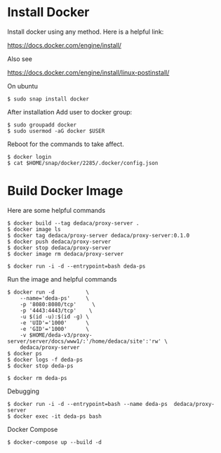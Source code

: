 
# Install Docker

Install docker using any method. Here is a helpful link:

https://docs.docker.com/engine/install/

Also see

https://docs.docker.com/engine/install/linux-postinstall/

On ubuntu

    $ sudo snap install docker

After installation Add user to docker group:

    $ sudo groupadd docker
    $ sudo usermod -aG docker $USER

Reboot for the commands to take affect.

    $ docker login
    $ cat $HOME/snap/docker/2285/.docker/config.json

# Build Docker Image

Here are some helpful commands

    $ docker build --tag dedaca/proxy-server .
    $ docker image ls
    $ docker tag dedaca/proxy-server dedaca/proxy-server:0.1.0
    $ docker push dedaca/proxy-server
    $ docker stop dedaca/proxy-server
    $ docker image rm dedaca/proxy-server

    $ docker run -i -d --entrypoint=bash deda-ps
    

Run the image and helpful commands

    $ docker run -d          \
        --name='deda-ps'     \
        -p '8080:8080/tcp'     \
        -p '4443:4443/tcp'    \
        -u $(id -u):$(id -g) \
        -e 'UID'='1000'      \
        -e 'GID'='1000'      \
        -v $HOME/deda-v3/proxy-server/server/docs/www1/:'/home/dedaca/site':'rw' \
        dedaca/proxy-server
    $ docker ps
    $ docker logs -f deda-ps
    $ docker stop deda-ps

    $ docker rm deda-ps

Debugging

    $ docker run -i -d --entrypoint=bash --name deda-ps  dedaca/proxy-server
    $ docker exec -it deda-ps bash

Docker Compose

    $ docker-compose up --build -d

